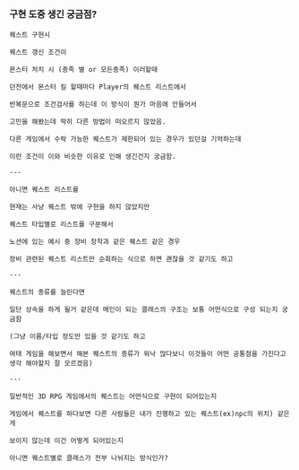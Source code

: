 ### 구현 도중 생긴 궁금점?

    퀘스트 구현시

    퀘스트 갱신 조건이

    몬스터 처치 시 (종족 별 or 모든종족) 이러할때

    던전에서 몬스터 킬 할때마다 Player의 퀘스트 리스트에서
    
    반복문으로 조건검사를 하는데 이 방식이 뭔가 마음에 안들어서
    
    고민을 해봤는데 딱히 다른 방법이 떠오르지 않았음.
    
    다른 게임에서 수락 가능한 퀘스트가 제한되어 있는 경우가 있던걸 기억하는데
    
    이런 조건이 이와 비슷한 이유로 인해 생긴건지 궁금함.
    
    ---
    
    아니면 퀘스트 리스트를
    
    현재는 사냥 퀘스트 밖에 구현을 하지 않았지만
    
    퀘스트 타입별로 리스트를 구분해서
    
    노션에 있는 예시 중 장비 장착과 같은 퀘스트 같은 경우
    
    장비 관련된 퀘스트 리스트만 순회하는 식으로 하면 괜찮을 것 같기도 하고
    
    ---
    
    퀘스트의 종류를 늘린다면
    
    일단 상속을 하게 될거 같은데 메인이 되는 클래스의 구조는 보통 어떤식으로 구성 되는지 궁금함
    
    (그냥 이름/타입 정도만 있을 것 같기도 하고
    
    여태 게임을 해보면서 해본 퀘스트의 종류가 워낙 많다보니 이것들이 어떤 공통점을 가진다고 생각 해야할지 잘 모르겠음)
    
    ---
    
    일반적인 3D RPG 게임에서의 퀘스트는 어떤식으로 구현이 되어있는지
    
    게임에서 퀘스트를 하다보면 다른 사람들은 내가 진행하고 있는 퀘스트(ex)npc의 위치) 같은게
    
    보이지 않는데 이건 어떻게 되어있는지
    
    아니면 퀘스트별로 클래스가 전부 나눠지는 방식인가?

